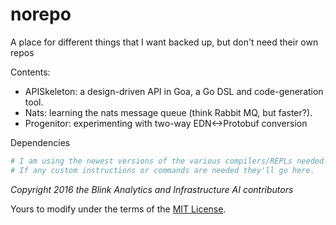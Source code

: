 # norepo
A place for different things that I want backed up, but don't need their own repos

Contents:


* APISkeleton: a design-driven API in Goa, a Go DSL and code-generation tool.
* Nats: learning the nats message queue (think Rabbit MQ, but faster?).
* Progenitor: experimenting with two-way EDN<->Protobuf conversion


Dependencies

```sh
# I am using the newest versions of the various compilers/REPLs needed.
# If any custom instructions or commands are needed they'll go here.
```

*Copyright 2016 the Blink Analytics and Infrastructure AI contributors*

Yours to modify under the terms of the [MIT License](https://github.com/damienstanton/norepo/blob/master/LICENSE).
